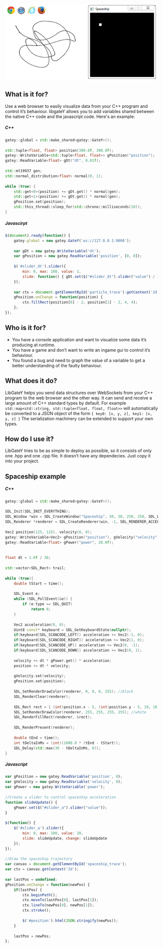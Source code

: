 ![Native and js screenshots](images/spaceship.png)

What is it for?
---------------

Use a web browser to easily visualize data from your C++ program and control it’s behaviour. libgateY allows you to add variables shared between the native C++ code and the javascript code. Here's an example:

##### C++
```c++
gatey::global = std::make_shared<gatey::GateY>();

std::tuple<float, float> position(300.0f, 300.0f);
gatey::WriteVariable<std::tuple<float, float>> gPosition("position");
gatey::ReadVariable<float> gDt("dt", 0.01f);

std::mt19937 gen;
std::normal_distribution<float> normal(0, 1);

while (true) {
    std::get<0>(position) += gDt.get() * normal(gen);
    std::get<1>(position) += gDt.get() * normal(gen);
    gPosition.set(position);
    std::this_thread::sleep_for(std::chrono::milliseconds(20));
}
```

##### Javascirpt
```javascript
$(document).ready(function() {
    gatey.global = new gatey.GateY('ws://127.0.0.1:9000');

    var gDt = new gatey.WriteVariable('dt');
    var gPosition = new gatey.ReadVariable('position', [0, 0]);

    $('#slider_dt').slider({
        min: 0, max: 100, value: 1,
        slide: function() { gDt.set($("#slider_dt").slider("value") / 10); }
    });

    var ctx = document.getElementById('particle_trace').getContext('2d');
    gPosition.onChange = function(position) {
        ctx.fillRect(position[0] - 2, position[1] - 2, 4, 4);
    };
});
```

Who is it for?
--------------

+ You have a console application and want to visualize some data it’s producing at runtime. 
+ You have a game and don’t want to write an ingame gui to control it’s behaviour. 
+ You found a bug and need to graph the value of a variable to get a better understanding of the faulty behaviour.

What does it do?
----------------

LibGateY helps you send data structures over WebSockets from your C++ program to the web browser and the other way. It can send and receive a large amount of C++ standard types by default. For example `std::map<std::string, std::tuple<float, float, float>>` will automatically be converted to a JSON object of the form `{ key0: [x, y, z], key1: [x, y, z] }` The serialization machinery can be extended to support your own types.

How do I use it?
----------------

LibGateY tries to be as simple to deploy as possible, so it consists of only one .hpp and one .cpp file. It doesn’t have any dependecies. Just copy it into your project.

Spaceship example
-----------------

##### C++
```c++
gatey::global = std::make_shared<gatey::GateY>();

SDL_Init(SDL_INIT_EVERYTHING);
SDL_Window *win = SDL_CreateWindow("Spaceship", 50, 50, 250, 250, SDL_WINDOW_SHOWN);
SDL_Renderer *renderer = SDL_CreateRenderer(win, -1, SDL_RENDERER_ACCELERATED);

Vec2 position(125, 125), velocity(0, 0);
gatey::WriteVariable<Vec2> gPosition("position"), gVelocity("velocity");
gatey::ReadVariable<float> gPower("power", 20.0f);


float dt = 1.0f / 30;

std::vector<SDL_Rect> trail;

while (true){
    double tStart = time();
    
    SDL_Event e;
    while (SDL_PollEvent(&e)) {
        if (e.type == SDL_QUIT)
            return 0;
    }
    
    Vec2 acceleration(0, 0);
    Uint8 const* keyboard = SDL_GetKeyboardState(nullptr);
    if(keyboard[SDL_SCANCODE_LEFT]) acceleration += Vec2(-1, 0);
    if(keyboard[SDL_SCANCODE_RIGHT]) acceleration += Vec2(1, 0);
    if(keyboard[SDL_SCANCODE_UP]) acceleration += Vec2(0, -1);
    if(keyboard[SDL_SCANCODE_DOWN]) acceleration += Vec2(0, 1);
    
    velocity += dt * gPower.get() * acceleration;
    position += dt * velocity;
    
    gVelocity.set(velocity);
    gPosition.set(position);
    
    SDL_SetRenderDrawColor(renderer, 0, 0, 0, 255); //black
    SDL_RenderClear(renderer);
    
    SDL_Rect rect = { (int)position.x - 5, (int)position.y - 5, 10, 10 };
    SDL_SetRenderDrawColor(renderer, 255, 255, 255, 255); //white
    SDL_RenderFillRect(renderer, &rect);
    
    SDL_RenderPresent(renderer);
    
    double tEnd = time();
    int tDeltaInMs = (int)(1000.0 * (tEnd - tStart));
    SDL_Delay(std::max(30 - tDeltaInMs, 0));
}
```

##### Javascript
```javascript
var gPosition = new gatey.ReadVariable('position', 0);
var gVelocity = new gatey.ReadVariable('velocity', 0);
var gPower = new gatey.WriteVariable('power');

//Create a slider to control spaceship acceleration
function slideUpdate() {
    gPower.set($("#slider_a").slider("value"));
}

$(function() {
    $('#slider_a').slider({
        min: 0, max: 100, value: 20,
        slide: slideUpdate, change: slideUpdate
    });
});

//Draw the spaceship trajectory
var canvas = document.getElementById('spaceship_trace');
var ctx = canvas.getContext('2d');

var lastPos = undefined;
gPosition.onChange = function(newPos) {
    if(lastPos) {
        ctx.beginPath();
        ctx.moveTo(lastPos[0], lastPos[1]);
        ctx.lineTo(newPos[0], newPos[1]);
        ctx.stroke();

        $('#position').html(JSON.stringify(newPos));
    }

    lastPos = newPos;
};
```
